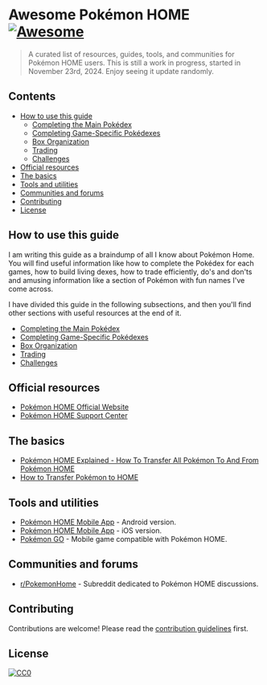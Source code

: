 # Awesome Pokémon HOME [![Awesome](https://awesome.re/badge.svg)](https://awesome.re)

> A curated list of resources, guides, tools, and communities for Pokémon HOME users. This is still a work in progress, started in November 23rd, 2024. Enjoy seeing it update randomly.

## Contents

- [How to use this guide](#guide-explainer)
  - [Completing the Main Pokédex](sections/main-pokedex.md)
  - [Completing Game-Specific Pokédexes](sections/games.md)
  - [Box Organization](sections/boxes.md)
  - [Trading](sections/trading.md)
  - [Challenges](sections/challenges.md) 
- [Official resources](#official-resources)
- [The basics](#the-basics)
- [Tools and utilities](#tools-and-utilities)
- [Communities and forums](#communities-and-forums)
- [Contributing](#contributing)
- [License](#license)

## How to use this guide

I am writing this guide as a braindump of all I know about Pokémon Home. You will find useful information like how to complete the Pokédex for each games, how to build living dexes, how to trade efficiently, do's and don'ts and amusing information like a section of Pokémon with fun names I've come across.

I have divided this guide in the following subsections, and then you'll find other sections with useful resources at the end of it.

- [Completing the Main Pokédex](sections/main-pokedex.md)
- [Completing Game-Specific Pokédexes](sections/games.md)
- [Box Organization](sections/boxes.md)
- [Trading](sections/trading.md)
- [Challenges](sections/challenges.md)

## Official resources

- [Pokémon HOME Official Website](https://home.pokemon.com/)
- [Pokémon HOME Support Center](https://support.pokemon.com/hc/en-us/categories/360001984231-Pok%C3%A9mon-HOME)

## The basics

- [Pokémon HOME Explained - How To Transfer All Pokémon To And From Pokémon HOME](https://www.nintendolife.com/guides/pokemon-home-explained-how-to-transfer-all-pokemon-to-and-from-pokemon-home)
- [How to Transfer Pokémon to HOME](https://www.ign.com/wikis/pokemon-home/How_to_Transfer_Pokemon_to_HOME)

## Tools and utilities

- [Pokémon HOME Mobile App](https://play.google.com/store/apps/details?id=jp.pokemon.pokemonhome) - Android version.
- [Pokémon HOME Mobile App](https://apps.apple.com/app/pok%C3%A9mon-home/id1485352913) - iOS version.
- [Pokémon GO](https://pokemongolive.com/) - Mobile game compatible with Pokémon HOME.

## Communities and forums

- [r/PokemonHome](https://www.reddit.com/r/PokemonHome/) - Subreddit dedicated to Pokémon HOME discussions.

## Contributing

Contributions are welcome! Please read the [contribution guidelines](CONTRIBUTING.md) first.

## License

[![CC0](https://licensebuttons.net/p/zero/1.0/88x31.png)](http://creativecommons.org/publicdomain/zero/1.0/)
